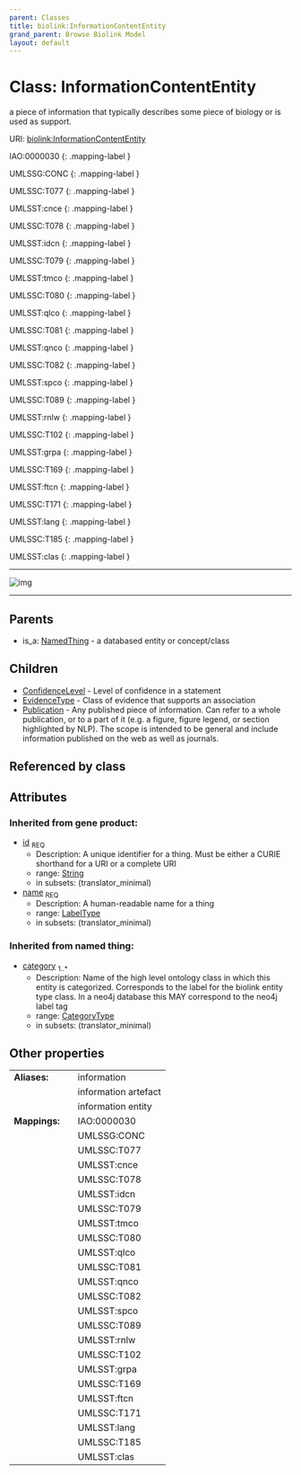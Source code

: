 ```yaml
---
parent: Classes
title: biolink:InformationContentEntity
grand_parent: Browse Biolink Model
layout: default
---
```


# Class: InformationContentEntity


a piece of information that typically describes some piece of biology or is used as support.

URI: [biolink:InformationContentEntity](https://w3id.org/biolink/vocab/InformationContentEntity)

IAO:0000030
{: .mapping-label }

UMLSSG:CONC
{: .mapping-label }

UMLSSC:T077
{: .mapping-label }

UMLSST:cnce
{: .mapping-label }

UMLSSC:T078
{: .mapping-label }

UMLSST:idcn
{: .mapping-label }

UMLSSC:T079
{: .mapping-label }

UMLSST:tmco
{: .mapping-label }

UMLSSC:T080
{: .mapping-label }

UMLSST:qlco
{: .mapping-label }

UMLSSC:T081
{: .mapping-label }

UMLSST:qnco
{: .mapping-label }

UMLSSC:T082
{: .mapping-label }

UMLSST:spco
{: .mapping-label }

UMLSSC:T089
{: .mapping-label }

UMLSST:rnlw
{: .mapping-label }

UMLSSC:T102
{: .mapping-label }

UMLSST:grpa
{: .mapping-label }

UMLSSC:T169
{: .mapping-label }

UMLSST:ftcn
{: .mapping-label }

UMLSSC:T171
{: .mapping-label }

UMLSST:lang
{: .mapping-label }

UMLSSC:T185
{: .mapping-label }

UMLSST:clas
{: .mapping-label }


---

![img](http://yuml.me/diagram/nofunky;dir:TB/class/[Publication],[NamedThing],[InformationContentEntity%7Cid(i):string;name(i):label_type;category(i):category_type%20%2B]%5E-[Publication],[InformationContentEntity]%5E-[EvidenceType],[InformationContentEntity]%5E-[ConfidenceLevel],[NamedThing]%5E-[InformationContentEntity],[EvidenceType],[ConfidenceLevel])

---


## Parents

 *  is_a: [NamedThing](NamedThing.md) - a databased entity or concept/class

## Children

 * [ConfidenceLevel](ConfidenceLevel.md) - Level of confidence in a statement
 * [EvidenceType](EvidenceType.md) - Class of evidence that supports an association
 * [Publication](Publication.md) - Any published piece of information. Can refer to a whole publication, or to a part of it (e.g. a figure, figure legend, or section highlighted by NLP). The scope is intended to be general and include information published on the web as well as journals.

## Referenced by class


## Attributes


### Inherited from gene product:

 * [id](id.md)  <sub>REQ</sub>
    * Description: A unique identifier for a thing. Must be either a CURIE shorthand for a URI or a complete URI
    * range: [String](types/String.md)
    * in subsets: (translator_minimal)
 * [name](name.md)  <sub>REQ</sub>
    * Description: A human-readable name for a thing
    * range: [LabelType](types/LabelType.md)
    * in subsets: (translator_minimal)

### Inherited from named thing:

 * [category](category.md)  <sub>1..*</sub>
    * Description: Name of the high level ontology class in which this entity is categorized. Corresponds to the label for the biolink entity type class. In a neo4j database this MAY correspond to the neo4j label tag
    * range: [CategoryType](types/CategoryType.md)
    * in subsets: (translator_minimal)

## Other properties

|  |  |  |
| --- | --- | --- |
| **Aliases:** | | information |
|  | | information artefact |
|  | | information entity |
| **Mappings:** | | IAO:0000030 |
|  | | UMLSSG:CONC |
|  | | UMLSSC:T077 |
|  | | UMLSST:cnce |
|  | | UMLSSC:T078 |
|  | | UMLSST:idcn |
|  | | UMLSSC:T079 |
|  | | UMLSST:tmco |
|  | | UMLSSC:T080 |
|  | | UMLSST:qlco |
|  | | UMLSSC:T081 |
|  | | UMLSST:qnco |
|  | | UMLSSC:T082 |
|  | | UMLSST:spco |
|  | | UMLSSC:T089 |
|  | | UMLSST:rnlw |
|  | | UMLSSC:T102 |
|  | | UMLSST:grpa |
|  | | UMLSSC:T169 |
|  | | UMLSST:ftcn |
|  | | UMLSSC:T171 |
|  | | UMLSST:lang |
|  | | UMLSSC:T185 |
|  | | UMLSST:clas |

